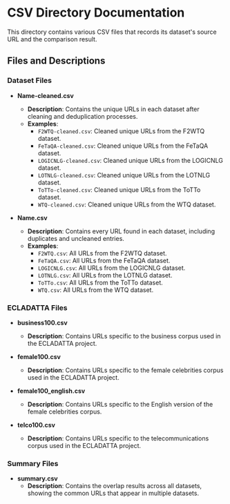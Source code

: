 # CSV Directory Documentation

This directory contains various CSV files that records its dataset's source URL and the comparison result.

## Files and Descriptions

### Dataset Files

- **Name-cleaned.csv**
  - **Description**: Contains the unique URLs in each dataset after cleaning and deduplication processes.
  - **Examples**:
    - `F2WTQ-cleaned.csv`: Cleaned unique URLs from the F2WTQ dataset.
    - `FeTaQA-cleaned.csv`: Cleaned unique URLs from the FeTaQA dataset.
    - `LOGICNLG-cleaned.csv`: Cleaned unique URLs from the LOGICNLG dataset.
    - `LOTNLG-cleaned.csv`: Cleaned unique URLs from the LOTNLG dataset.
    - `ToTTo-cleaned.csv`: Cleaned unique URLs from the ToTTo dataset.
    - `WTQ-cleaned.csv`: Cleaned unique URLs from the WTQ dataset.

- **Name.csv**
  - **Description**: Contains every URL found in each dataset, including duplicates and uncleaned entries.
  - **Examples**:
    - `F2WTQ.csv`: All URLs from the F2WTQ dataset.
    - `FeTaQA.csv`: All URLs from the FeTaQA dataset.
    - `LOGICNLG.csv`: All URLs from the LOGICNLG dataset.
    - `LOTNLG.csv`: All URLs from the LOTNLG dataset.
    - `ToTTo.csv`: All URLs from the ToTTo dataset.
    - `WTQ.csv`: All URLs from the WTQ dataset.

### ECLADATTA Files

- **business100.csv**
  - **Description**: Contains URLs specific to the business corpus used in the ECLADATTA project.

- **female100.csv**
  - **Description**: Contains URLs specific to the female celebrities corpus used in the ECLADATTA project.

- **female100_english.csv**
  - **Description**: Contains URLs specific to the English version of the female celebrities corpus.

- **telco100.csv**
  - **Description**: Contains URLs specific to the telecommunications corpus used in the ECLADATTA project.

### Summary Files

- **summary.csv**
  - **Description**: Contains the overlap results across all datasets, showing the common URLs that appear in multiple datasets.
